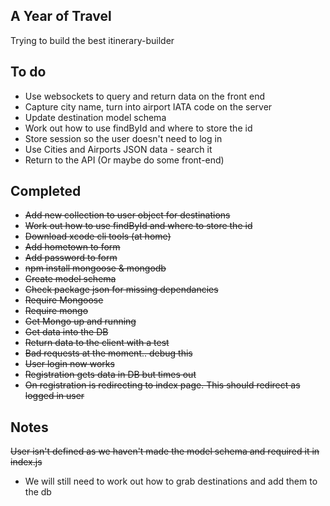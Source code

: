 ## A Year of Travel

Trying to build the best itinerary-builder

## To do
* Use websockets to query and return data on the front end
* Capture city name, turn into airport IATA code on the server
* Update destination model schema 
* Work out how to use findById and where to store the id
* Store session so the user doesn't need to log in
* Use Cities and Airports JSON data - search it
* Return to the API (Or maybe do some front-end)

## Completed

* ~~Add new collection to user object for destinations~~
* ~~Work out how to use findById and where to store the id~~
* ~~Download xcode cli tools (at home)~~
* ~~Add hometown to form~~
* ~~Add password to form~~
* ~~npm install mongoose & mongodb~~
* ~~Create model schema~~
* ~~Check package json for missing dependancies~~
* ~~Require Mongoose~~
* ~~Require mongo~~
* ~~Get Mongo up and running~~
* ~~Get data into the DB~~
* ~~Return data to the client with a test~~
* ~~Bad requests at the moment.. debug this~~
* ~~User login now works~~
* ~~Registration gets data in DB but times out~~
* ~~On registration is redirecting to index page. This should redirect as logged in user~~

## Notes
~~User isn't defined as we haven't made the model schema and required it in index.js~~
* We will still need to work out how to grab destinations and add them to the db
